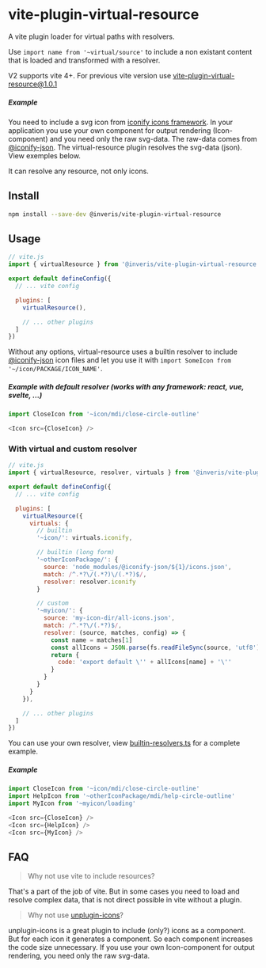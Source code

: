 # vite-plugin-virtual-resource

A vite plugin loader for virtual paths with resolvers.

Use `import name from '~virtual/source'` to include a non existant content that is loaded and transformed with a resolver.

V2 supports vite 4+. For previous vite version use vite-plugin-virtual-resource@1.0.1

##### Example

You need to include a svg icon from [iconify icons framework](https://iconify.design/).
In your application you use your own component for output rendering (Icon-component) and you need only the raw svg-data.
The raw-data comes from [@iconify-json](https://github.com/iconify/collections-json). The virtual-resource plugin resolves the svg-data (json). View exemples below.

It can resolve any resource, not only icons.

## Install

```sh
npm install --save-dev @inveris/vite-plugin-virtual-resource
```

## Usage

```js
// vite.js
import { virtualResource } from '@inveris/vite-plugin-virtual-resource'

export default defineConfig({
  // ... vite config

  plugins: [
    virtualResource(),

    // ... other plugins
  ]
})
```

Without any options, virtual-resource uses a builtin resolver to include [@iconify-json](https://github.com/iconify/collections-json) icon files and let you use it with `import SomeIcon from '~/icon/PACKAGE/ICON_NAME'`.

##### Example with default resolver (works with any framework: react, vue, svelte, ...)

```js
import CloseIcon from '~icon/mdi/close-circle-outline'

<Icon src={CloseIcon} />
```

### With virtual and custom resolver

```js
// vite.js
import { virtualResource, resolver, virtuals } from '@inveris/vite-plugin-virtual-resource'

export default defineConfig({
  // ... vite config

  plugins: [
    virtualResource({
      virtuals: {
        // builtin
        '~icon/': virtuals.iconify,

        // builtin (long form)
        '~otherIconPackage/': {
          source: 'node_modules/@iconify-json/${1}/icons.json',
          match: /^.*?\/(.*?)\/(.*?)$/,
          resolver: resolver.iconify
        }

        // custom
        '~myicon/': {
          source: 'my-icon-dir/all-icons.json',
          match: /^.*?\/(.*?)$/,
          resolver: (source, matches, config) => {
            const name = matches[1]
            const allIcons = JSON.parse(fs.readFileSync(source, 'utf8'))
            return {
              code: 'export default \'' + allIcons[name] + '\''
            }
          }
        }
      }
    }),

    // ... other plugins
  ]
})
```

You can use your own resolver, view [builtin-resolvers.ts](src/builtin-resolvers.ts) for a complete example.

##### Example

```js
import CloseIcon from '~icon/mdi/close-circle-outline'
import HelpIcon from '~otherIconPackage/mdi/help-circle-outline'
import MyIcon from '~myicon/loading'

<Icon src={CloseIcon} />
<Icon src={HelpIcon} />
<Icon src={MyIcon} />
```

## FAQ

> Why not use vite to include resources?

  That's a part of the job of vite. But in some cases you need to load and resolve complex data, that is not direct possible in vite without a plugin.

> Why not use [unplugin-icons](https://github.com/antfu/unplugin-icons)?

  unplugin-icons is a great plugin to include (only?) icons as a component.
  But for each icon it generates a component. So each component increases the code size unnecessary.
  If you use your own Icon-component for output rendering, you need only the raw svg-data.
